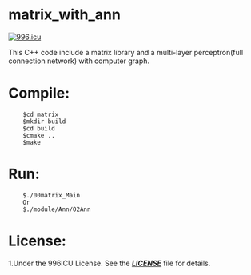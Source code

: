 # matrix_with_ann
<a href="https://996.icu"><img src="https://img.shields.io/badge/link-996.icu-red.svg" alt="996.icu"></a>

This C++ code include a matrix library and a multi-layer perceptron(full connection network) with computer graph.

# Compile:
```
	$cd matrix
	$mkdir build
	$cd build
	$cmake ..
	$make
```

# Run:
```
	$./00matrix_Main
	Or
	$./module/Ann/02Ann
```

# License:
1.Under the 996ICU License. See the ***[LICENSE](https://github.com/996icu/996.ICU/blob/master/LICENSE)*** file for details.
